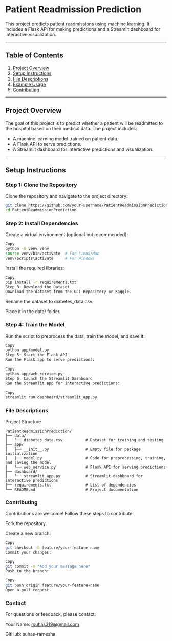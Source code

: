 # Patient Readmission Prediction

This project predicts patient readmissions using machine learning. It includes a Flask API for making predictions and a Streamlit dashboard for interactive visualization.

---

## Table of Contents
1. [Project Overview](#project-overview)
2. [Setup Instructions](#setup-instructions)
3. [File Descriptions](#file-descriptions)
4. [Example Usage](#example-usage)
5. [Contributing](#contributing)

---

## Project Overview

The goal of this project is to predict whether a patient will be readmitted to the hospital based on their medical data. The project includes:
- A machine learning model trained on patient data.
- A Flask API to serve predictions.
- A Streamlit dashboard for interactive predictions and visualization.

---

## Setup Instructions

### Step 1: Clone the Repository
Clone the repository and navigate to the project directory:
```bash
git clone https://github.com/your-username/PatientReadmissionPrediction.git
cd PatientReadmissionPrediction
```
### Step 2: Install Dependencies
Create a virtual environment (optional but recommended):

```bash
Copy
python -m venv venv
source venv/bin/activate  # For Linux/Mac
venv\Scripts\activate     # For Windows
```
Install the required libraries:
```bash
Copy
pip install -r requirements.txt
Step 3: Download the Dataset
Download the dataset from the UCI Repository or Kaggle.
```
Rename the dataset to diabetes_data.csv.

Place it in the data/ folder.

### Step 4: Train the Model
Run the script to preprocess the data, train the model, and save it:

```bash
Copy
python app/model.py
Step 5: Start the Flask API
Run the Flask app to serve predictions:
```
```bash
Copy
python app/web_service.py
Step 6: Launch the Streamlit Dashboard
Run the Streamlit app for interactive predictions:
```
```bash
Copy
streamlit run dashboard/streamlit_app.py
```
### File Descriptions
Project Structure
```Copy
PatientReadmissionPrediction/
├── data/
│   └── diabetes_data.csv          # Dataset for training and testing
├── app/
│   ├── __init__.py                # Empty file for package initialization
│   ├── model.py                   # Code for preprocessing, training, and saving the model
│   └── web_service.py             # Flask API for serving predictions
├── dashboard/
│   └── streamlit_app.py           # Streamlit dashboard for interactive predictions
├── requirements.txt               # List of dependencies
└── README.md                      # Project documentation
```
### Contributing
Contributions are welcome! Follow these steps to contribute:

Fork the repository.

Create a new branch:

```bash
Copy
git checkout -b feature/your-feature-name
Commit your changes:
```
```bash
Copy
git commit -m "Add your message here"
Push to the branch:
```
```bash
Copy
git push origin feature/your-feature-name
Open a pull request.
```
### Contact
For questions or feedback, please contact:

Your Name: rsuhas319@gmail.com

GitHub: suhas-ramesha

